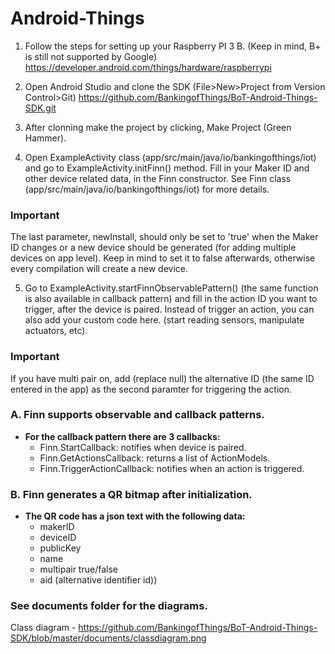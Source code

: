 # Android-Things

1. Follow the steps for setting up your Raspberry PI 3 B. (Keep in mind, B+ is still not supported by Google)
https://developer.android.com/things/hardware/raspberrypi

2. Open Android Studio and clone the SDK (File>New>Project from Version Control>Git)
https://github.com/BankingofThings/BoT-Android-Things-SDK.git

3. After clonning make the project by clicking, Make Project (Green Hammer).

4. Open ExampleActivity class (app/src/main/java/io/bankingofthings/iot) and go to ExampleActivity.initFinn() method.
Fill in your Maker ID and other device related data, in the Finn constructor. See Finn class (app/src/main/java/io/bankingofthings/iot) for more details.

### Important
The last parameter, newInstall, should only be set to 'true' when the Maker ID changes or a new device should be generated (for adding multiple devices on app level).
Keep in mind to set it to false afterwards, otherwise every compilation will create a new device. 

5. Go to ExampleActivity.startFinnObservablePattern() (the same function is also available in callback pattern) and fill in the action ID you want to trigger, after the device is paired. Instead of trigger an action, you can also add your custom code here. (start reading sensors, manipulate actuators, etc).

### Important
If you have multi pair on, add (replace null) the alternative ID (the same ID entered in the app) as the second paramter for triggering the action.

### A. Finn supports observable and callback patterns.
- **For the callback pattern there are 3 callbacks:**
    - Finn.StartCallback: notifies when device is paired.
    - Finn.GetActionsCallback: returns a list of ActionModels.
    - Finn.TriggerActionCallback: notifies when an action is triggered.

### B. Finn generates a QR bitmap after initialization. 
- **The QR code has a json text with the following data:**
    - makerID
    - deviceID
    - publicKey
    - name
    - multipair true/false
    - aid (alternative identifier id))

### See documents folder for the diagrams.
Class diagram - https://github.com/BankingofThings/BoT-Android-Things-SDK/blob/master/documents/classdiagram.png
